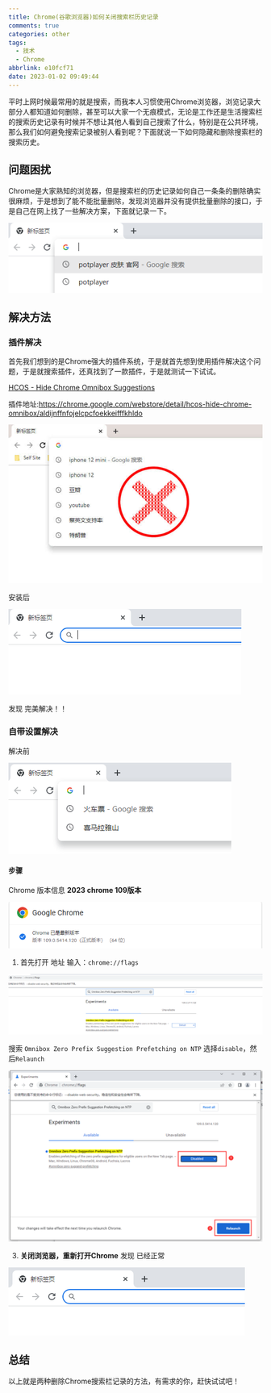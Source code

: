 ```yaml
---
title: Chrome(谷歌浏览器)如何关闭搜索栏历史记录
comments: true
categories: other
tags:
  - 技术
  - Chrome
abbrlink: e10fcf71
date: 2023-01-02 09:49:44
---
```


平时上网时候最常用的就是搜索，而我本人习惯使用Chrome浏览器，浏览记录大部分人都知道如何删除，甚至可以大家一个无痕模式，无论是工作还是生活搜索栏的搜索历史记录有时候并不想让其他人看到自己搜索了什么，特别是在公共环境，那么我们如何避免搜索记录被别人看到呢？下面就说一下如何隐藏和删除搜索栏的搜索历史。
<!--more-->

## 问题困扰

Chrome是大家熟知的浏览器，但是搜索栏的历史记录如何自己一条条的删除确实很麻烦，于是想到了能不能批量删除，发现浏览器并没有提供批量删除的接口，于是自己在网上找了一些解决方案，下面就记录一下。

![image-20230201005909742](Chrome-谷歌浏览器-如何关闭搜索栏历史记录/image-20230201005909742.png)

## 解决方法

### 插件解决

首先我们想到的是Chrome强大的插件系统，于是就首先想到使用插件解决这个问题，于是就搜索插件，还真找到了一款插件，于是就测试一下试试。

[HCOS - Hide Chrome Omnibox Suggestions](https://chrome.google.com/webstore/detail/hcos-hide-chrome-omnibox/aldijnffnfojelcpcfoekkeifffkhldo)

插件地址:https://chrome.google.com/webstore/detail/hcos-hide-chrome-omnibox/aldijnffnfojelcpcfoekkeifffkhldo



![img](Chrome-谷歌浏览器-如何关闭搜索栏历史记录/600.jpeg)

安装后 

![image-20230201010532309](Chrome-谷歌浏览器-如何关闭搜索栏历史记录/image-20230201010532309.png)

发现 完美解决！！

### 自带设置解决

解决前

![image-20230201011348609](Chrome-谷歌浏览器-如何关闭搜索栏历史记录/image-20230201011348609.png)



#### 步骤

Chrome 版本信息 **2023 chrome 109版本**

![image-20230201010914584](Chrome-谷歌浏览器-如何关闭搜索栏历史记录/image-20230201010914584.png)

1. 首先打开 地址 输入：`chrome://flags`

![image-20230201011127138](Chrome-谷歌浏览器-如何关闭搜索栏历史记录/image-20230201011127138.png)

搜索 `Omnibox Zero Prefix Suggestion Prefetching on NTP` 选择`disable`，然后`Relaunch`

![image-20230201011203821](Chrome-谷歌浏览器-如何关闭搜索栏历史记录/image-20230201011203821.png)

3. **关闭浏览器，重新打开Chrome** 发现 已经正常

![image-20230201011556409](Chrome-谷歌浏览器-如何关闭搜索栏历史记录/image-20230201011556409.png)

## 总结

以上就是两种删除Chrome搜索栏记录的方法，有需求的你，赶快试试吧！